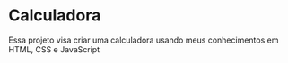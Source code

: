 # Calculadora

Essa projeto visa criar uma calculadora usando meus conhecimentos em HTML, CSS e JavaScript
